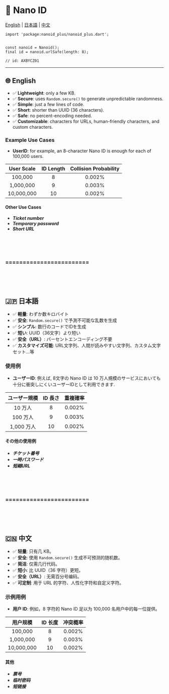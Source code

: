 # 🐣 Nano ID

[English](#english) | [日本語](#日本語) | [中文](#中文)


```
import 'package:nanoid_plus/nanoid_plus.dart';


const nanoid = Nanoid();
final id = nanoid.urlSafe(length: 8);

// id: AXBYCZ01

```


---
## 🌐 English

- ✅ **Lightweight**: only a few KB.
- ✅ **Secure**: uses `Random.secure()` to generate unpredictable randomness.
- ✅ **Simple**: just a few lines of code.
- ✅ **Short**: shorter than UUID (36 characters).
- ✅ **Safe**: no percent-encoding needed.
- ✅ **Customizable**: characters for URLs, human-friendly characters, and custom characters.

### Example Use Cases

- **UserID**: for example, an 8-character Nano ID is enough for each of 100,000 users.

| User Scale   | ID Length | Collision Probability |
|:------------:|:---------:|:-------------------------------:|
| 100,000      |     8     | 0.002%                          |
| 1,000,000    |     9     | 0.003%                          |
| 10,000,000   |    10     | 0.002%                          |


#### Other Use Cases

- ***Ticket number***
- ***Temporary password***
- ***Short URL***

<br />
<br />
<br />

### ========================

<br />
<br />
<br />


## 🇯🇵 日本語

- ✅ **軽量**: わずか数キロバイト
- ✅ **安全**: `Random.secure()` で予測不可能な乱数を生成
- ✅ **シンプル**: 数行のコードでIDを生成
- ✅ **短い**: UUID（36文字）より短い
- ✅ **安全（URL）**: パーセントエンコーディング不要
- ✅ **カスタマイズ可能**: URL文字列、人間が読みやすい文字列、カスタム文字セット...等

### 使用例

- **ユーザーID**: 例えば, 8文字の Nano ID は 10 万人規模のサービスにおいても十分に衝突しにくいユーザーIDとして利用できます.

| ユーザー規模 | ID 長さ | 重複確率 |
|:------------:|:-------:|:----------------:|
|  10 万人     |    8    | 0.002%        |
| 100 万人     |    9    | 0.003%        |
| 1,000 万人   |   10    | 0.002%        |


#### その他の使用例

- ***チケット番号***
- ***一時パスワード***
- ***短縮URL***

<br />
<br />
<br />

### ========================

<br />
<br />
<br />

## 🇨🇳 中文

- ✅ **轻量**: 只有几 KB。
- ✅ **安全**: 使用 `Random.secure()` 生成不可预测的随机数。
- ✅ **简洁**: 仅需几行代码。
- ✅ **短小**: 比 UUID（36 字符）更短。
- ✅ **安全（URL）**: 无需百分号编码。
- ✅ **可定制**: 用于 URL 的字符、人性化字符和自定义字符。

### 示例用例

- **用户 ID**: 例如，8 字符的 Nano ID 足以为 100,000 名用户中的每一位提供。

| 用户规模     | ID 长度 | 冲突概率 |
|:------------:|:-------:|:----------------:|
| 100,000      |    8    | 0.002%        |
| 1,000,000    |    9    | 0.003%        |
| 10,000,000   |   10    | 0.002%        |

#### 其他

- ***票号***
- ***临时密码***
- ***短链接***
